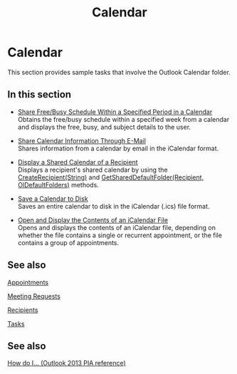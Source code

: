 ﻿---
title: Calendar
TOCTitle: Calendar
ms:assetid: 9a8c8012-b0fd-4ebc-a5e2-da7853657f29
ms:mtpsurl: https://msdn.microsoft.com/en-us/library/Ff184628(v=office.15)
ms:contentKeyID: 55119816
ms.date: 07/24/2014
mtps_version: v=office.15
---

# Calendar

This section provides sample tasks that involve the Outlook Calendar folder.

## In this section

  - [Share Free/Busy Schedule Within a Specified Period in a Calendar](how-to-share-free-busy-schedule-within-a-specified-period-in-a-calendar.md)  
    Obtains the free/busy schedule within a specified week from a calendar and displays the free, busy, and subject details to the user.

  - [Share Calendar Information Through E-Mail](how-to-share-calendar-information-through-e-mail.md)  
    Shares information from a calendar by email in the iCalendar format.

  - [Display a Shared Calendar of a Recipient](how-to-display-a-shared-calendar-of-a-recipient.md)  
    Displays a recipient's shared calendar by using the [CreateRecipient(String)](https://msdn.microsoft.com/en-us/library/bb609962\(v=office.15\)) and [GetSharedDefaultFolder(Recipient, OlDefaultFolders)](https://msdn.microsoft.com/en-us/library/bb644850\(v=office.15\)) methods.

  - [Save a Calendar to Disk](how-to-save-a-calendar-to-disk.md)  
    Saves an entire calendar to disk in the iCalendar (.ics) file format.

  - [Open and Display the Contents of an iCalendar File](how-to-open-and-display-the-contents-of-an-icalendar-file.md)  
    Opens and displays the contents of an iCalendar file, depending on whether the file contains a single or recurrent appointment, or the file contains a group of appointments.

## See also

[Appointments](appointments.md)

[Meeting Requests](meeting-requests.md)

[Recipients](recipients.md)

[Tasks](tasks.md)

## See also



[How do I... (Outlook 2013 PIA reference)](how-do-i-outlook-2013-pia-reference.md)

